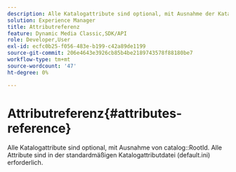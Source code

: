 ```yaml
---
description: Alle Katalogattribute sind optional, mit Ausnahme der Katalog-RootId. Alle Attribute sind in der standardmäßigen Katalogattributdatei (default.ini) erforderlich.
solution: Experience Manager
title: Attributreferenz
feature: Dynamic Media Classic,SDK/API
role: Developer,User
exl-id: ecfc0b25-f056-483e-b199-c42a89de1199
source-git-commit: 206e4643e3926cb85b4be2189743578f88180be7
workflow-type: tm+mt
source-wordcount: '47'
ht-degree: 0%

---
```


# Attributreferenz{#attributes-reference}

Alle Katalogattribute sind optional, mit Ausnahme von catalog::RootId. Alle Attribute sind in der standardmäßigen Katalogattributdatei (default.ini) erforderlich.
